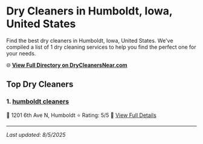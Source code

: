 # Dry Cleaners in Humboldt, Iowa, United States

Find the best dry cleaners in Humboldt, Iowa, United States. We've compiled a list of 1 dry cleaning services to help you find the perfect one for your needs.

🌐 **[View Full Directory on DryCleanersNear.com](https://drycleanersnear.com/city/US/Iowa/Humboldt)**

## Top Dry Cleaners

### 1. [humboldt cleaners](https://drycleanersnear.com/dryCleaner/688ace24bd9156e46277d6f2/humboldt-cleaners)
📍 1201 6th Ave N, Humboldt
⭐ Rating: 5/5
🔗 [View Full Details](https://drycleanersnear.com/dryCleaner/688ace24bd9156e46277d6f2/humboldt-cleaners)


---

*Last updated: 8/5/2025*
